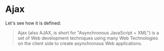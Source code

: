 # Ajax

Let's see how it is defined:
> Ajax (also AJAX, is short for "Asynchronous JavaScript + XML") is a set of Web development techniques using many Web Technologies on the client side to create asynchronous Web applications.